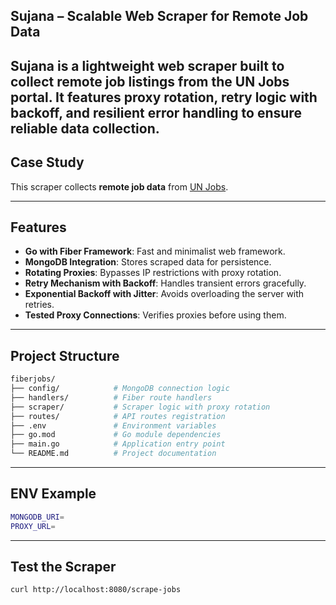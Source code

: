 ## Sujana – Scalable Web Scraper for Remote Job Data

Sujana is a lightweight web scraper built to collect remote job listings from the UN Jobs portal. It features proxy rotation, retry logic with backoff, and resilient error handling to ensure reliable data collection.
---

## **Case Study**
This scraper collects **remote job data** from [UN Jobs](https://unjobs.org/search/remote).

---

## **Features**
- **Go with Fiber Framework**: Fast and minimalist web framework.
- **MongoDB Integration**: Stores scraped data for persistence.
- **Rotating Proxies**: Bypasses IP restrictions with proxy rotation.
- **Retry Mechanism with Backoff**: Handles transient errors gracefully.
- **Exponential Backoff with Jitter**: Avoids overloading the server with retries.
- **Tested Proxy Connections**: Verifies proxies before using them.

---

## **Project Structure**
```bash
fiberjobs/
├── config/            # MongoDB connection logic
├── handlers/          # Fiber route handlers
├── scraper/           # Scraper logic with proxy rotation
├── routes/            # API routes registration
├── .env               # Environment variables
├── go.mod             # Go module dependencies
├── main.go            # Application entry point
└── README.md          # Project documentation
```

---

## **ENV Example**
```bash
MONGODB_URI=
PROXY_URL=
```

---

## **Test the Scraper**
```bash
curl http://localhost:8080/scrape-jobs
```
